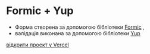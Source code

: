 # Formic + Yup

- Форма створена за допомогою бібліотеки [Formic](https://github.com/zakandrewking/formic) , 
- валідація виконана за допомогою бібліотеки [Yup](https://github.com/jquense/yup)


[відкрити проект у Vercel](https://lesson47-hw45-react-loginform-formik-yup.vercel.app/)